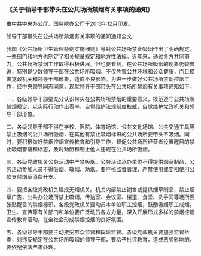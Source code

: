###  《关于领导干部带头在公共场所禁烟有关事项的通知》 

由中共中央办公厅、国务院办公厅于2013年12月印发。

领导干部带头在公共场所禁烟有关事项的通知通知全文

我国《公共场所卫生管理条例实施细则》等对公共场所禁止吸烟作出了明确规定，一些部门和地方也制定了相关规章规定和地方性法规。近年来，通过各方共同努力，公共场所禁烟工作取得积极进展。但也要看到，在公共场所吸烟的现象仍较普遍，特别是少数领导干部在公共场所吸烟，不仅危害公共环境和公众健康，而且损害党政机关和领导干部形象，造成不良影响。为进一步做好公共场所禁烟控烟工作，经中央领导同志同意，现就领导干部带头在公共场所禁烟有关事项通知如下。

一、各级领导干部要充分认识带头在公共场所禁烟的重要意义，模范遵守公共场所禁烟规定，以实际行动作出表率，自觉维护法规制度权威，自觉维护党政机关和领导干部形象。

二、各级领导干部不得在学校、医院、体育场馆、公共文化场馆、公共交通工具等禁止吸烟的公共场所吸烟，在其他有禁止吸烟标识的公共场所要带头不吸烟。同时，要积极做好禁烟控烟宣传教育和引导工作，督促公共场所经营者设置醒目的禁止吸烟警语和标志，及时劝阻和制止他人违规在公共场所吸烟。

三、各级党政机关公务活动中严禁吸烟。公务活动承办单位不得提供烟草制品，公务活动参加人员不得吸烟、敬烟、劝烟。要严格监督管理，严禁使用或变相使用公款支付烟草消费开支。

四、要把各级党政机关建成无烟机关。机关内部禁止销售或提供烟草制品，禁止烟草广告，公共办公场所禁止吸烟，传达室、会议室、楼道、食堂、洗手间等场所要张贴醒目的禁烟标识。各级党政机关要动员本单位职工控烟，鼓励吸烟职工戒烟。卫生、宣传等有关部门和单位要广泛动员各方力量，深入开展形式多样的禁烟控烟宣传教育活动，在全社会形成禁烟控烟的良好氛围。

五、各级领导干部要主动接受群众监督和舆论监督。各级党政机关要加强监督检查，对违反规定在公共场所吸烟的领导干部，要给予批评教育，造成恶劣影响的，要依纪依法严肃处理。
